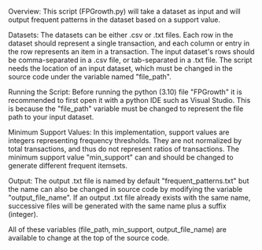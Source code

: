 Overview:
	This script (FPGrowth.py) will take a dataset as input and will output frequent patterns in the dataset based on a support value.

Datasets:
	The datasets can be either .csv or .txt files.  Each row in the dataset should 	represent a single transaction, and each column or entry in the row represents an 	item in a transaction. The input dataset's rows should be comma-separated in a .csv 	file, or tab-separated 	in a .txt file. The script needs the location of an input 	dataset, which must be changed in the source code under the variable named 	"file_path".

Running the Script:
	Before running the python (3.10) file "FPGrowth" it is recommended to first open it 	with a python IDE such as Visual Studio. This is because the "file_path" variable 	must be changed to represent the file path to your input dataset.  

Minimum Support Values:
	In this implementation, support values are integers representing frequency 	thresholds. They are not normalized by total transactions, and thus do not represent 	ratios of transactions. The minimum support value "min_support" can and should be 	changed to generate different frequent itemsets.

Output:
	The output .txt file is named by default "frequent_patterns.txt" but the name can 	also be changed in source code by modifying the variable "output_file_name".
	If an output .txt file already exists with the same name, successive files will be 	generated with the same name plus a suffix (integer).

All of these variables (file_path, min_support, output_file_name) are available to change at the top of the source code.
